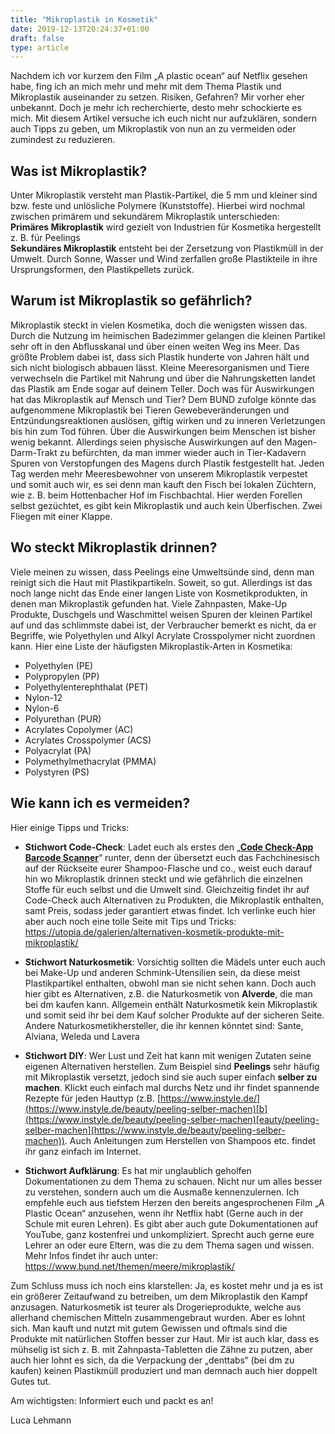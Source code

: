 ```yaml
---
title: "Mikroplastik in Kosmetik"
date: 2019-12-13T20:24:37+01:00
draft: false
type: article
---
```

Nachdem ich vor kurzem den Film „A plastic ocean“ auf Netflix gesehen
habe, fing ich an mich mehr und mehr mit dem Thema Plastik und
Mikroplastik auseinander zu setzen. Risiken, Gefahren? Mir vorher eher
unbekannt. Doch je mehr ich recherchierte, desto mehr schockierte es
mich. Mit diesem Artikel versuche ich euch nicht nur aufzuklären,
sondern auch Tipps zu geben, um Mikroplastik von nun an zu vermeiden
oder zumindest zu reduzieren.

Was ist Mikroplastik?
---------------------

Unter Mikroplastik versteht man Plastik-Partikel, die 5 mm und kleiner
sind bzw. feste und unlösliche Polymere (Kunststoffe). Hierbei wird
nochmal zwischen primärem und sekundärem Mikroplastik unterschieden:\
**Primäres Mikroplastik** wird gezielt von Industrien für Kosmetika
hergestellt z. B. für Peelings\
**Sekundäres Mikroplastik** entsteht bei der Zersetzung von Plastikmüll
in der Umwelt. Durch Sonne, Wasser und Wind zerfallen große Plastikteile
in ihre Ursprungsformen, den Plastikpellets zurück.

Warum ist Mikroplastik so gefährlich?
-------------------------------------

Mikroplastik steckt in vielen Kosmetika, doch die wenigsten wissen das.
Durch die Nutzung im heimischen Badezimmer gelangen die kleinen Partikel
sehr oft in den Abflusskanal und über einen weiten Weg ins Meer. Das
größte Problem dabei ist, dass sich Plastik hunderte von Jahren hält und
sich nicht biologisch abbauen lässt. Kleine Meeresorganismen und Tiere
verwechseln die Partikel mit Nahrung und über die Nahrungsketten landet
das Plastik am Ende sogar auf deinem Teller.
Doch was für Auswirkungen hat das Mikroplastik auf Mensch und Tier? Dem
BUND zufolge könnte das aufgenommene Mikroplastik bei Tieren
Gewebeveränderungen und Entzündungsreaktionen auslösen, giftig wirken
und zu inneren Verletzungen bis hin zum Tod führen. Über die
Auswirkungen beim Menschen ist bisher wenig bekannt. Allerdings seien
physische Auswirkungen auf den Magen-Darm-Trakt zu befürchten, da man
immer wieder auch in Tier-Kadavern Spuren von Verstopfungen des Magens
durch Plastik festgestellt hat.
Jeden Tag werden mehr Meeresbewohner von unserem Mikroplastik verpestet
und somit auch wir, es sei denn man kauft den Fisch bei lokalen
Züchtern, wie z. B. beim Hottenbacher Hof im Fischbachtal. Hier werden
Forellen selbst gezüchtet, es gibt kein Mikroplastik und auch kein
Überfischen. Zwei Fliegen mit einer Klappe.

Wo steckt Mikroplastik drinnen?
-------------------------------

Viele meinen zu wissen, dass Peelings eine Umweltsünde sind, denn man
reinigt sich die Haut mit Plastikpartikeln. Soweit, so gut. Allerdings
ist das noch lange nicht das Ende einer langen Liste von
Kosmetikprodukten, in denen man Mikroplastik gefunden hat.
Viele Zahnpasten, Make-Up Produkte, Duschgels und Waschmittel weisen
Spuren der kleinen Partikel auf und das schlimmste dabei ist, der
Verbraucher bemerkt es nicht, da er Begriffe, wie Polyethylen und Alkyl
Acrylate Crosspolymer nicht zuordnen kann.
Hier eine Liste der häufigsten Mikroplastik-Arten in Kosmetika:

-   Polyethylen (PE)
-   Polypropylen (PP)
-   Polyethylenterephthalat (PET)
-   Nylon-12
-   Nylon-6
-   Polyurethan (PUR)
-   Acrylates Copolymer (AC)
-   Acrylates Crosspolymer (ACS)
-   Polyacrylat (PA)
-   Polymethylmethacrylat (PMMA)
-   Polystyren (PS)

Wie kann ich es vermeiden?
--------------------------

Hier einige Tipps und Tricks:

-   **Stichwort Code-Check**: Ladet euch als erstes den „**[Code
    Check-App Barcode
    Scanner](https://www.codecheck.info/so-gehts/mobil)**“ runter, denn
    der übersetzt euch das Fachchinesisch auf der Rückseite eurer
    Shampoo-Flasche und co., weist euch darauf hin wo Mikroplastik
    drinnen steckt und wie gefährlich die einzelnen Stoffe für euch
    selbst und die Umwelt sind. Gleichzeitig findet ihr auf Code-Check
    auch Alternativen zu Produkten, die Mikroplastik enthalten, samt
    Preis, sodass jeder garantiert etwas findet.
    Ich verlinke euch hier aber auch noch eine tolle Seite mit Tips und
    Tricks:
    <https://utopia.de/galerien/alternativen-kosmetik-produkte-mit-mikroplastik/>

-   **Stichwort Naturkosmetik**: Vorsichtig sollten die Mädels unter
    euch auch bei Make-Up und anderen Schmink-Utensilien sein, da diese
    meist Plastikpartikel enthalten, obwohl man sie nicht sehen kann.
    Doch auch hier gibt es Alternativen, z.B. die Naturkosmetik von
    **Alverde**, die man bei dm kaufen kann. Allgemein enthält
    Naturkosmetik kein Mikroplastik und somit seid ihr bei dem Kauf
    solcher Produkte auf der sicheren Seite.
    Andere Naturkosmetikhersteller, die ihr kennen könntet sind: Sante,
    Alviana, Weleda und Lavera

-   **Stichwort DIY**: Wer Lust und Zeit hat kann mit wenigen Zutaten
    seine eigenen Alternativen herstellen. Zum Beispiel sind
    **Peelings** sehr häufig mit Mikroplastik versetzt, jedoch sind sie
    auch super einfach **selber zu machen**. Klickt euch einfach mal
    durchs Netz und ihr findet spannende Rezepte für jeden Hauttyp (z.B.
    [https://www.instyle.de/](https://www.instyle.de/beauty/peeling-selber-machen)[b](https://www.instyle.de/beauty/peeling-selber-machen)[eauty/peeling-selber-machen](https://www.instyle.de/beauty/peeling-selber-machen)).
    Auch Anleitungen zum Herstellen von Shampoos etc. findet ihr ganz
    einfach im Internet.

-   **Stichwort Aufklärung**: Es hat mir unglaublich geholfen
    Dokumentationen zu dem Thema zu schauen. Nicht nur um alles besser
    zu verstehen, sondern auch um die Ausmaße kennenzulernen.
    Ich empfehle euch aus tiefstem Herzen den bereits angesprochenen
    Film „A Plastic Ocean“ anzusehen, wenn ihr Netflix habt (Gerne auch
    in der Schule mit euren Lehren).
    Es gibt aber auch gute Dokumentationen auf YouTube, ganz kostenfrei
    und unkompliziert. Sprecht auch gerne eure Lehrer an oder eure
    Eltern, was die zu dem Thema sagen und wissen. Mehr Infos findet ihr
    auch unter: <https://www.bund.net/themen/meere/mikroplastik/>

Zum Schluss muss ich noch eins klarstellen:
Ja, es kostet mehr und ja es ist ein größerer Zeitaufwand zu betreiben,
um dem Mikroplastik den Kampf anzusagen. Naturkosmetik ist teurer als
Drogerieprodukte, welche aus allerhand chemischen Mitteln
zusammengebraut wurden. Aber es lohnt sich. Man kauft und nutzt mit
gutem Gewissen und oftmals sind die Produkte mit natürlichen Stoffen
besser zur Haut.
Mir ist auch klar, dass es mühselig ist sich z. B. mit
Zahnpasta-Tabletten die Zähne zu putzen, aber auch hier lohnt es sich,
da die Verpackung der „denttabs“ (bei dm zu kaufen) keinen Plastikmüll
produziert und man demnach auch hier doppelt Gutes tut.

Am wichtigsten: Informiert euch und packt es an!


Luca Lehmann
